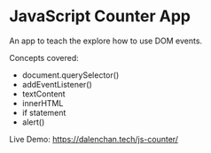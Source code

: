 # JavaScript Counter App 

An app to teach the explore how to use DOM events. 

Concepts covered: 

- document.querySelector()
- addEventListener()
- textContent
- innerHTML
- if statement 
- alert()

Live Demo: https://dalenchan.tech/js-counter/
